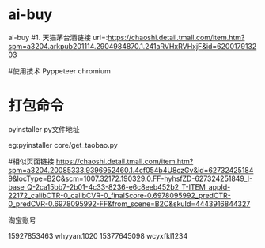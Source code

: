 # ai-buy
ai-buy
#1. 
天猫茅台酒链接 
url=:https://chaoshi.detail.tmall.com/item.htm?spm=a3204.arkpub201114.2904984870.1.241aRVHxRVHxjF&id=620017913203

#使用技术
Pyppeteer     chromium
# 打包命令
pyinstaller   py文件地址

eg:pyinstaller core/get_taobao.py

#相似页面链接
https://chaoshi.detail.tmall.com/item.htm?spm=a3204.20085333.9396952460.1.4cf054b4U8czGv&id=627324251849&locType=B2C&scm=1007.32172.190329.0.FF-hyhsfZD-627324251849_I-base_Q-2ca15bb7-2b01-4c33-8236-e6c8eeb452b2_T-ITEM_appId-22172_calibCTR-0_calibCVR-0_finalScore-0.6978095992_predCTR-0_predCVR-0.6978095992-FF&from_scene=B2C&skuId=4443916844327

淘宝账号

 15927853463  whyyan.1020
 15377645098  wcyxfkl1234
 